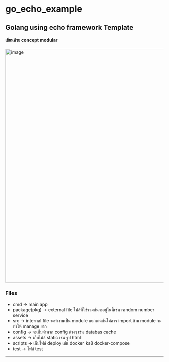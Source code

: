 # go_echo_example
## Golang using echo framework Template

#### เขียนด้วย concept modular

<img width="742" alt="image" src="https://github.com/wanchai3291/go_excho_example/assets/37076184/5912bc28-e9c6-4123-bab6-d2ced62c91a2">



### Files
 - cmd -> main app
 - package(pkg) -> external file ไฟล์ที่ใช้รวมกันจะอยู่ในนี้เช่น random number service
 - src -> internal file จะทำงานเป็น module แยกขาดกันไม่ควร import ข้าม module จะทำให้ manage ยาก
 - config -> จะเก็บจำพวก config ต่างๆ เช่น databas  cache
 - assets -> เก็บไฟล์ static เช่น รูป html
 - scripts -> เก็บไฟล์ deploy เช่น docker ks8 docker-compose
 - test -> ไฟล์ test
________________________________________________________________